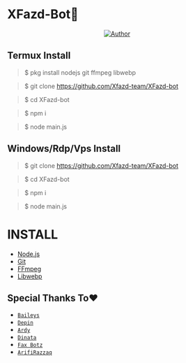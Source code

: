 #    XFazd-Bot🤖

<p align="center">
  <a href="https://github.com/Xfazd-team"><img title="Author" src="https://img.shields.io/badge/Author-XFazd Team-red.svg?style=for-the-badge&logo=github" /></a>
  <h4 align="center">

## Termux Install
> $ pkg install nodejs git ffmpeg libwebp

> $ git clone https://github.com/Xfazd-team/XFazd-bot

> $ cd XFazd-bot

> $ npm i

> $ node main.js

## Windows/Rdp/Vps Install
> $ git clone https://github.com/Xfazd-team/XFazd-bot

> $ cd XFazd-bot

> $ npm i

> $ node main.js

# INSTALL
* [Node.js](https://nodejs.org/en/)
* [Git](https://git-scm.com/downloads)
* [FFmpeg](https://github.com/BtbN/FFmpeg-Builds/releases/ffmpeg-n4.4.1-2-gcc33e73618-win64-gpl-4.4.zip)
* [Libwebp](https://developers.google.com/speed/webp/download)


## Special Thanks To❤️
* [`Baileys`](https://github.com/adiwajshing/Baileys)
* [`Depin`](https://github.com/finxdev)
* [`Ardy`](https://github.com/ArdyBotzz)
* [`Dinata`](https://github.com/Dinataaa)
* [`Fax Botz`](https://github.com/Faxbotz)
* [`ArifiRazzaq`](https://Github.com/Arifirazzaq2001)

